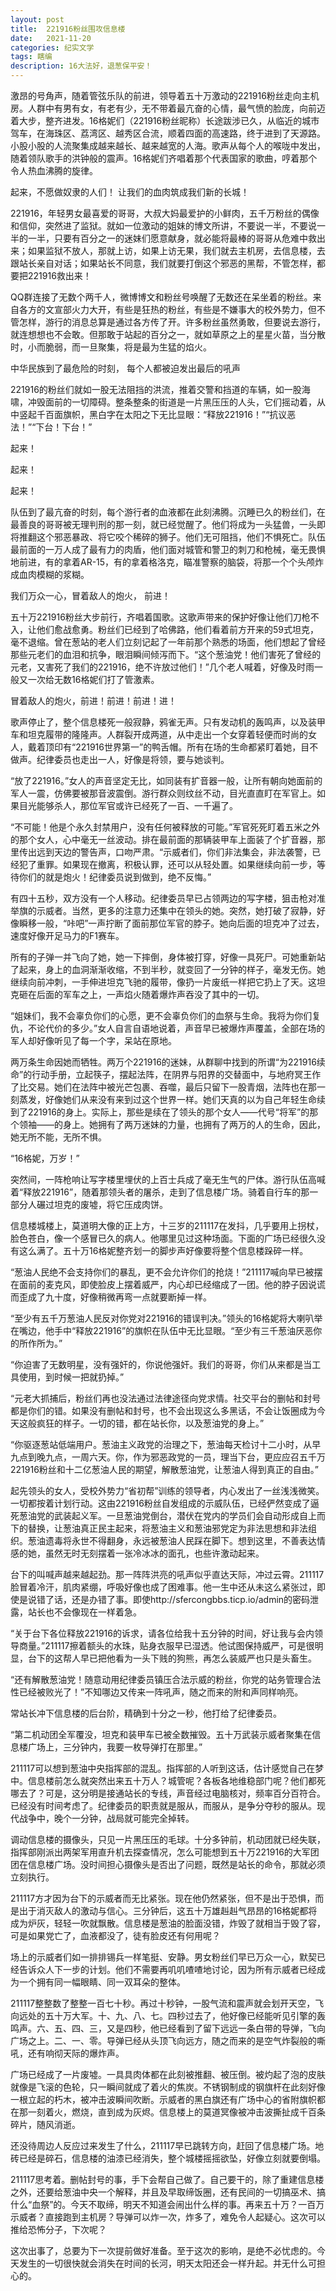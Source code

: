 ```yaml
---
layout: post
title:  221916粉丝围攻信息楼
date:   2021-11-20
categories: 纪实文学
tags: 瞎编
description: 16大法好，退葱保平安！
---
```

激昂的号角声，随着管弦乐队的前进，领导着五十万激动的221916粉丝走向主机房。人群中有男有女，有老有少，无不带着最亢奋的心情，最气愤的脸庞，向前迈着大步，整齐进发。16格妮们（221916粉丝昵称）长途跋涉已久，从临近的城市驾车，在海珠区、荔湾区、越秀区合流，顺着四面的高速路，终于进到了天源路。小股小股的人流聚集成越来越长、越来越宽的人海。歌声从每个人的喉咙中发出，随着领队歌手的洪钟般的震声。16格妮们齐唱着那个代表国家的歌曲，哼着那个令人热血沸腾的旋律。

起来，不愿做奴隶的人们！ 让我们的血肉筑成我们新的长城！

221916，年轻男女最喜爱的哥哥，大叔大妈最爱护的小鲜肉，五千万粉丝的偶像和信仰，突然进了监狱。就如一位激动的姐妹的博文所讲，不要说一半，不要说一半的一半，只要有百分之一的迷妹们愿意献身，就必能将最棒的哥哥从危难中救出来；如果监狱不放人，那就上访，如果上访无果，我们就去主机房，去信息楼，去跟站长亲自对话；如果站长不同意，我们就要打倒这个邪恶的黑帮，不管怎样，都要把221916救出来！

QQ群连接了无数个两千人，微博博文和粉丝号唤醒了无数还在呆坐着的粉丝。来自各方的文宣部火力大开，有些是狂热的粉丝，有些是不嫌事大的校外势力，但不管怎样，游行的消息总算是通过各方传了开。许多粉丝虽然勇敢，但要说去游行，就连想想也不会敢。但那敢于站起的百分之一，就如草原之上的星星火苗，当分散时，小而脆弱，而一旦聚集，将是最为生猛的焰火。

中华民族到了最危险的时刻， 每个人都被迫发出最后的吼声

221916的粉丝们就如一股无法阻挡的洪流，推着交警和挡道的车辆，如一股海啸，冲毁面前的一切障碍。整条整条的街道是一片黑压压的人头，它们摇动着，从中竖起千百面旗帜，黑白字在太阳之下无比显眼：“释放221916！”“抗议恶法！”“下台！下台！”

起来！

起来！

起来！

队伍到了最亢奋的时刻，每个游行者的血液都在此刻沸腾。沉睡已久的粉丝们，在最善良的哥哥被无理判刑的那一刻，就已经觉醒了。他们将成为一头猛兽，一头即将推翻这个邪恶暴政、将它咬个稀碎的狮子。他们无可阻挡，他们不惧死亡。队伍最前面的一万人成了最有力的肉盾，他们面对城管和警卫的刺刀和枪械，毫无畏惧地前进，有的拿着AR-15，有的拿着格洛克，瞄准警察的脑袋，将那一个个头颅炸成血肉模糊的浆糊。

我们万众一心，冒着敌人的炮火， 前进！

五十万221916粉丝大步前行，齐唱着国歌。这歌声带来的保护好像让他们刀枪不入，让他们愈战愈勇。粉丝们已经到了哈佛路，他们看着前方开来的59式坦克，毫不退缩。曾在葱站的老人们立刻记起了一年前那个熟悉的场面，他们想起了曾经那些元老们的血泪和抗争，眼泪瞬间倾泻而下。“这个葱油党！他们害死了曾经的元老，又害死了我们的221916，绝不许放过他们！”几个老人喊着，好像及时雨一般又一次给无数16格妮们打了管激素。

冒着敌人的炮火，前进！前进！前进！进！

歌声停止了，整个信息楼死一般寂静，鸦雀无声。只有发动机的轰鸣声，以及装甲车和坦克履带的隆隆声。人群裂开成两道，从中走出一个女穿着轻便而时尚的女人，戴着顶印有“221916世界第一”的鸭舌帽。所有在场的生命都紧盯着她，目不做声。纪律委员也走出一人，好像是将领，要与她谈判。

“放了221916。”女人的声音坚定无比，如同装有扩音器一般，让所有朝向她面前的军人一震，仿佛要被那音波震倒。游行群众则纹丝不动，目光直直盯在军官上。如果目光能够杀人，那位军官或许已经死了一百、一千遍了。

“不可能！他是个永久封禁用户，没有任何被释放的可能。”军官死死盯着五米之外的那个女人，心中毫无一丝波动。排在最前面的那辆装甲车上面装了个扩音器，那里传出远到天边的警告声，口吻严肃。“示威者们，你们非法集会，非法袭警，已经犯了重罪。如果现在撤离，积极认罪，还可以从轻处置。如果继续向前一步，等待你们的就是炮火！纪律委员说到做到，绝不反悔。”

有四十五秒，双方没有一个人移动。纪律委员早已占领两边的写字楼，狙击枪对准举旗的示威者。当然，更多的注意力还集中在领头的她。突然，她打破了寂静，好像瞬移一般，“咔吧”一声拧断了面前那位军官的脖子。她向后面的坦克冲了过去，速度好像开足马力的F1赛车。

所有的子弹一并飞向了她，她一下摔倒，身体被打穿，好像一具死尸。可她重新站了起来，身上的血洞渐渐收缩，不到半秒，就变回了一分钟的样子，毫发无伤。她继续向前冲刺，一手伸进坦克飞驰的履带，像扔一片废纸一样把它扔上了天。这坦克砸在后面的军车之上，一声焰火随着爆炸声吞没了其中的一切。

“姐妹们，我不会辜负你们的心愿，更不会辜负你们的血祭与生命。我将为你们复仇，不论代价的多少。”女人自言自语地说着，声音早已被爆炸声覆盖，全部在场的军人却好像听见了每一个字，呆站在原地。

两万条生命因她而牺牲。两万个221916的迷妹，从群聊中找到的所谓“为221916续命”的行动手册，立起筷子，摆起法阵，在阴界与阳界的交替面中，与地府冥王作了比交易。她们在法阵中被光芒包裹、吞噬，最后只留下一股青烟，法阵也在那一刻蒸发，好像她们从来没有来到过这个世界一样。她们天真的以为自己年轻生命续到了221916的身上。实际上，那些是续在了领头的那个女人——代号“将军”的那个领袖——的身上。她拥有了两万迷妹的力量，也拥有了两万的人的生命，因此，她无所不能，无所不惧。

“16格妮，万岁！”

突然间，一阵枪响让写字楼里埋伏的上百士兵成了毫无生气的尸体。游行队伍高喊着“释放221916”，随着那领头者的屠杀，走到了信息楼广场。骑着自行车的那一部分人碾过坦克的废墟，将它压成肉饼。

信息楼城楼上，莫道明大像的正上方，十三岁的211117在发抖，几乎要用上拐杖，脸色苍白，像一个感冒已久的病人。他哪里见过这种场面。下面的广场已经很久没有这么满了。五十万16格妮整齐划一的脚步声好像要将整个信息楼跺碎一样。

“葱油人民绝不会支持你们的暴乱，更不会允许你们的抢烧！”211117喊向早已被摆在面前的麦克风，即使脸皮上摆着威严，内心却已经缩成了一团。他的脖子因说谎而歪成了九十度，好像稍微再弯一点就要断掉一样。

“至少有五千万葱油人民反对你党对221916的错误判决。”领头的16格妮将大喇叭举在嘴边，他手中“释放221916”的旗帜在队伍中无比显眼。“至少有三千葱油厌恶你的所作所为。”

“你迫害了无数明星，没有强奸的，你说他强奸。我们的哥哥，你们从来都是当工具使用，到时候一把就扔掉。”

“元老大抓捕后，粉丝们再也没法通过法律途径向党求情。社交平台的删帖和封号都是你们的错。如果没有删帖和封号，也不会出现这么多黑话，不会让饭圈成为今天这般疯狂的样子。一切的错，都在站长你，以及葱油党的身上。”

“你驱逐葱站低端用户。葱油主义政党的治理之下，葱油每天检讨十二小时，从早九点到晚九点，一周六天。你，作为邪恶政党的一员，理当下台，更应应召五千万221916粉丝和十二亿葱油人民的期望，解散葱油党，让葱油人得到真正的自由。”

起先领头的女人，受校外势力“省初帮”训练的领导者，内心发出了一丝浅浅微笑。一切都按着计划行动。这由221916粉丝自发组成的示威队伍，已经俨然变成了逼死葱油党的武装起义军。一旦葱油党倒台，潜伏在党内的学员们会自动形成自上而下的替换，让葱油真正民主起来，将葱油主义和葱油邪党定为非法思想和非法组织。葱油遗毒将永世不得翻身，永远被葱油人民踩在脚下。想到这里，不善表达情感的她，虽然无时无刻摆着一张冷冰冰的面孔，也些许激动起来。

台下的叫喊声越来越起劲。那一阵阵洪亮的吼声似乎直达天际，冲过云霄。211117脸冒着冷汗，肌肉紧绷，呼吸好像也成了困难事。他一生中还从未这么紧张过，即使是说错了话，还是办错了事。即使http://sfercongbbs.ticp.io/admin的密码泄露，站长也不会像现在一样着急。

“关于台下各位释放221916的诉求，请各位给我十五分钟的时间，好让我与会内领导商量。”211117擦着额头的水珠，贴身衣服早已湿透。他试图保持威严，可是很明显，台下的这帮人早已把他看为一头下贱的狗熊，再怎么装威严也只是头畜生。

“还有解散葱油党！随意动用纪律委员镇压合法示威的粉丝，你党的站务管理合法性已经被败光了！”不知哪边又传来一阵吼声，随之而来的附和声同样响亮。

常站长冲下信息楼的后台阶，精确到十分之一秒，他打给了纪律委员。

“第二机动团全军覆没，坦克和装甲车已被全数摧毁。五十万武装示威者聚集在信息楼广场上，三分钟内，我要一枚导弹打在那里。”

211117可以想到葱油中央指挥部的混乱。指挥部的人听到这话，估计感觉自己在梦中。信息楼前怎么就突然出来五十万人？城管呢？各板各地维稳部门呢？他们都死哪去了？可是，这分明是接通站长的专线，声音经过电脑核对，频率百分百符合。已经没有时间考虑了。纪律委员的职责就是服从，而服从，是争分夺秒的服从。现代战争中，晚个一分钟，战局就可能完全掉转。

调动信息楼的摄像头，只见一片黑压压的毛球。十分多钟前，机动团就已经失联，指挥部刚派出两架军用直升机去探查情况，怎么可能想到五十万221916的大军团团在信息楼广场。没时间担心摄像头是否出了问题，既然是站长的命令，那就必须立刻执行。

211117方才因为台下的示威者而无比紧张。现在他仍然紧张，但不是出于恐惧，而是出于消灭敌人的激动与信心。三分钟后，这五十万雄赳赳气昂昂的16格妮都将成为炉灰，轻轻一吹就飘散。信息楼是葱油的脸面没错，炸毁了就相当于毁了容，可是如果党亡了，血液都没了，徒有脸皮还有何用呢？

场上的示威者们如一排排锡兵一样笔挺、安静。男女粉丝们早已万众一心，默契已经告诉众人下一步的计划。他们不需要再叽叽喳喳地讨论，因为所有示威者已经成为一个拥有同一幅眼睛、同一双耳朵的整体。

211117整整数了整整一百七十秒。再过十秒钟，一股气流和震声就会划开天空，飞向远处的五十万大军。十、九、八、七。四秒过去了，他好像已经能听见引擎的轰鸣声。六、五、四、三，又是四秒，他已经看到了留下远远一条白带的导弹，飞向广场之上。二、一、零。导弹已经从头顶飞向远方，随之而来的是空气炸裂般的嘶吼，还有响彻天际的爆炸声。

广场已经成了一片废墟。一具具肉体都在此刻被推翻、被压倒。被灼起了泡的皮肤就像是飞滚的色轮，只一瞬间就成了着火的焦炭。不锈钢制成的钢旗杆在此刻好像一根立起的朽木，被冲击波瞬间吹断。示威者的黑白旗还有广场中心的省附旗帜都在那一刻着火，燃烧，直到成为灰烬。信息楼上的莫道冥像被冲击波撕扯成千百条碎片，随风消逝。

还没待周边人反应过来发生了什么，211117早已跳转方向，赶回了信息楼广场。地砖已经是碎石，信息楼的油漆已经消失，整个城楼摇摇欲坠，好像立刻就要倒塌。

211117思考着。删帖封号的事，手下会帮自己做了。自己要干的，除了重建信息楼之外，还要给葱油中央一个解释，并且及早取缔饭圈，还有民间的一切搞巫术、搞什么“血祭”的。今天不取缔，明天不知道会闹出什么样的事。再来五十万？一百万示威者？直接跑到主机房？导弹可以炸一次，炸多了，难免令人起疑心。这次可以推给恐怖分子，下次呢？

这次出事了，总要为下一次提前做好准备。至于这次的影响，是绝不必忧虑的。今天发生的一切很快就会消失在时间的长河，明天太阳还会一样升起。并无什么可担心的。


